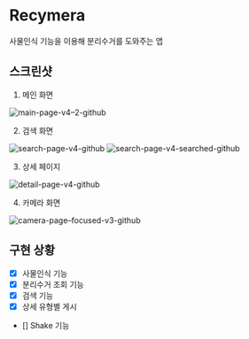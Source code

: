 # Recymera
사물인식 기능을 이용해 분리수거를 도와주는 앱

## 스크린샷
1. 메인 화면

![main-page-v4–2-github](https://user-images.githubusercontent.com/47620950/116096154-01547a80-a6e4-11eb-8edd-84957eb49a7a.png)

2. 검색 화면

![search-page-v4-github](https://user-images.githubusercontent.com/47620950/116096639-6ad48900-a6e4-11eb-8e79-6e0b3fc5e6af.png)
![search-page-v4-searched-github](https://user-images.githubusercontent.com/47620950/116096689-745df100-a6e4-11eb-99c1-21a9ee9e5e36.png)

3. 상세 페이지

![detail-page-v4-github](https://user-images.githubusercontent.com/47620950/116096959-ac653400-a6e4-11eb-9ac5-0deddc025df9.png)

4. 카메라 화면

![camera-page–focused-v3-github](https://user-images.githubusercontent.com/47620950/116096932-a53e2600-a6e4-11eb-890b-505bee20f242.png)

## 구현 상황
- [x] 사물인식 기능
- [x] 분리수거 조회 기능
- [x] 검색 기능
- [x] 상세 유형별 게시
- [] Shake 기능
